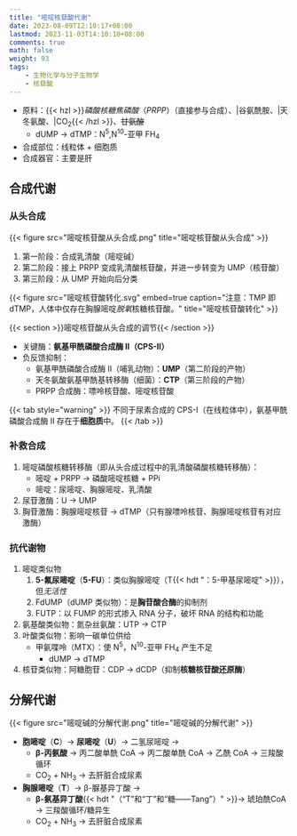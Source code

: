 ```yaml
---
title: "嘧啶核苷酸代谢"
date: 2023-08-09T12:10:17+08:00
lastmod: 2023-11-03T14:10:10+08:00
comments: true
math: false
weight: 93
tags:
    - 生物化学与分子生物学
    - 核苷酸
---
```


- 原料：{{< hzl >}}*磷酸核糖焦磷酸*（*PRPP*）（直接参与合成）、|谷氨酰胺、|天冬氨酸、|CO<sub>2</sub>{{< /hzl >}}、~~甘氨酸~~
    - dUMP → dTMP：N<sup>5</sup>,N<sup>10</sup>-亚甲 FH<sub>4</sub>
- 合成部位：线粒体 + 细胞质
- 合成器官：主要是肝

<!--more-->

## 合成代谢

### 从头合成

{{< figure src="嘧啶核苷酸从头合成.png" title="嘧啶核苷酸从头合成" >}}

1. 第一阶段：合成乳清酸（嘧啶碱）
2. 第二阶段：接上 PRPP 变成乳清酸核苷酸，并进一步转变为 UMP（核苷酸）
3. 第三阶段：从 UMP 开始向后分类

{{< figure src="嘧啶核苷酸转化.svg" embed=true caption="注意：TMP 即 dTMP，人体中仅存在胸腺嘧啶*脱氧*核糖核苷酸。" title="嘧啶核苷酸转化" >}}

{{< section >}}嘧啶核苷酸从头合成的调节{{< /section >}}

- 关键酶：**氨基甲酰磷酸合成酶 Ⅱ（CPS-Ⅱ）**
- 负反馈抑制：
    - 氨基甲酰磷酸合成酶 Ⅱ（哺乳动物）：**UMP**（第二阶段的产物）
    - 天冬氨酸氨基甲酰基转移酶（细菌）：**CTP**（第三阶段的产物）
    - PRPP 合成酶：嘌呤核苷酸、嘧啶核苷酸

{{< tab style="warning" >}}
不同于尿素合成的 CPS-Ⅰ（在线粒体中），氨基甲酰磷酸合成酶 Ⅱ 存在于**细胞质**中。
{{< /tab >}}

### 补救合成

1. 嘧啶磷酸核糖转移酶（即从头合成过程中的乳清酸磷酸核糖转移酶）：
    - 嘧啶 + PRPP → 磷酸嘧啶核糖 + PPi
    - 嘧啶：尿嘧啶、胸腺嘧啶、乳清酸
2. 尿苷激酶：U → UMP
3. 胸苷激酶：胸腺嘧啶核苷 → dTMP（只有腺嘌呤核苷、胸腺嘧啶核苷有对应激酶）

### 抗代谢物

1. 嘧啶类似物
    1. **5-氟尿嘧啶**（**5-FU**）：类似胸腺嘧啶（T{{< hdt "：5-甲基尿嘧啶" >}}），但*无活性*
    2. FdUMP（dUMP 类似物）：是**胸苷酸合酶**的抑制剂
    3. FUTP：以 FUMP 的形式掺入 RNA 分子，破坏 RNA 的结构和功能
2. 氨基酸类似物：氮杂丝氨酸：UTP → CTP
3. 叶酸类似物：影响一碳单位供给
    - 甲氨喋呤（MTX）：使 N<sup>5</sup>，N<sup>10</sup>-亚甲 FH<sub>4</sub> 产生不足
        - dUMP → dTMP
4. 核苷类似物：阿糖胞苷：CDP → dCDP（抑制**核糖核苷酸还原酶**）

## 分解代谢

{{< figure src="嘧啶碱的分解代谢.png" title="嘧啶碱的分解代谢" >}}

- **胞嘧啶**（**C**）→ **尿嘧啶**（**U**）→ 二氢尿嘧啶 →
    - **β-丙氨酸** → 丙二酸单酰 CoA → 丙二酸单酰 CoA → 乙酰 CoA → 三羧酸循环
    - CO<sub>2</sub> + NH<sub>3</sub> → 去肝脏合成尿素
- **胸腺嘧啶**（**T**）→ β-脲基异丁酸 →
    - **β-氨基异丁酸**{{< hdt "（“T”和“丁”和“糖——Tang”）" >}}→ 琥珀酰CoA → 三羧酸循环/糖异生
    - CO<sub>2</sub> + NH<sub>3</sub> → 去肝脏合成尿素


